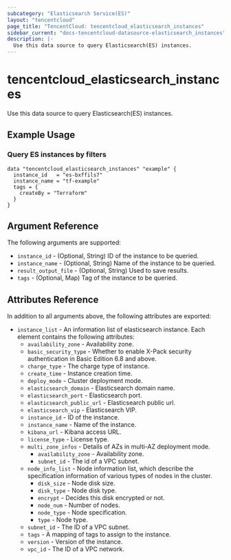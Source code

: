 ```yaml
---
subcategory: "Elasticsearch Service(ES)"
layout: "tencentcloud"
page_title: "TencentCloud: tencentcloud_elasticsearch_instances"
sidebar_current: "docs-tencentcloud-datasource-elasticsearch_instances"
description: |-
  Use this data source to query Elasticsearch(ES) instances.
---
```


# tencentcloud_elasticsearch_instances

Use this data source to query Elasticsearch(ES) instances.

## Example Usage

### Query ES instances by filters

```hcl
data "tencentcloud_elasticsearch_instances" "example" {
  instance_id   = "es-bxffils7"
  instance_name = "tf-example"
  tags = {
    createBy = "Terraform"
  }
}
```

## Argument Reference

The following arguments are supported:

* `instance_id` - (Optional, String) ID of the instance to be queried.
* `instance_name` - (Optional, String) Name of the instance to be queried.
* `result_output_file` - (Optional, String) Used to save results.
* `tags` - (Optional, Map) Tag of the instance to be queried.

## Attributes Reference

In addition to all arguments above, the following attributes are exported:

* `instance_list` - An information list of elasticsearch instance. Each element contains the following attributes:
  * `availability_zone` - Availability zone.
  * `basic_security_type` - Whether to enable X-Pack security authentication in Basic Edition 6.8 and above.
  * `charge_type` - The charge type of instance.
  * `create_time` - Instance creation time.
  * `deploy_mode` - Cluster deployment mode.
  * `elasticsearch_domain` - Elasticsearch domain name.
  * `elasticsearch_port` - Elasticsearch port.
  * `elasticsearch_public_url` - Elasticsearch public url.
  * `elasticsearch_vip` - Elasticsearch VIP.
  * `instance_id` - ID of the instance.
  * `instance_name` - Name of the instance.
  * `kibana_url` - Kibana access URL.
  * `license_type` - License type.
  * `multi_zone_infos` - Details of AZs in multi-AZ deployment mode.
    * `availability_zone` - Availability zone.
    * `subnet_id` - The id of a VPC subnet.
  * `node_info_list` - Node information list, which describe the specification information of various types of nodes in the cluster.
    * `disk_size` - Node disk size.
    * `disk_type` - Node disk type.
    * `encrypt` - Decides this disk encrypted or not.
    * `node_num` - Number of nodes.
    * `node_type` - Node specification.
    * `type` - Node type.
  * `subnet_id` - The ID of a VPC subnet.
  * `tags` - A mapping of tags to assign to the instance.
  * `version` - Version of the instance.
  * `vpc_id` - The ID of a VPC network.



